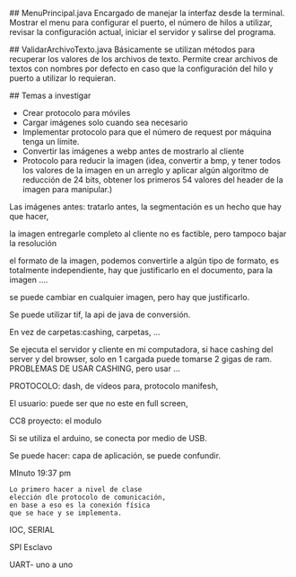 ## MenuPrincipal.java
Encargado de manejar la interfaz desde la terminal. Mostrar el menu
para configurar el puerto, el número de hilos a utilizar, revisar la configuración actual, iniciar el servidor y salirse del programa.

## ValidarArchivoTexto.java
Básicamente se utilizan métodos para recuperar los valores de los archivos de texto. Permite crear archivos de textos con nombres por defecto en caso
que la configuración del hilo y puerto a utilizar lo requieran.

## Temas a investigar
- Crear protocolo para móviles
- Cargar imágenes solo cuando sea necesario
- Implementar protocolo para que el número de request por
máquina tenga un límite. 
- Convertir las imágenes a webp antes de mostrarlo al cliente
- Protocolo para reducir la imagen (idea, convertir a bmp, y tener todos los valores de la imagen en un arreglo y aplicar algún algoritmo de reducción de 24 bits, obtener los primeros 54 valores del header de la imagen para manipular.)


Las imágenes antes: tratarlo antes, la segmentación es un hecho que hay que hacer, 


la imagen entregarle completo al cliente
no es factible,
pero tampoco bajar la resolución


el formato de la imagen, podemos convertirle
a algún tipo de formato, es totalmente independiente, hay que justificarlo en el documento, para la imagen ....


se puede cambiar en cualquier imagen, pero hay que justificarlo.

Se puede utilizar tif, la api de java de conversión.

En vez de carpetas:cashing,
carpetas, ...

Se ejecuta el servidor y cliente en mi computadora, si hace cashing del server y del browser, solo en 1 cargada puede tomarse 2 gigas de ram. PROBLEMAS DE USAR CASHING, pero
usar ...



PROTOCOLO: dash, de vídeos para, protocolo manifesh, 


El usuario: puede ser que no este en full
screen,

CC8 proyecto:
el modulo


Si se utiliza el arduino,
se conecta por medio de USB.

Se puede hacer:
capa de aplicación,
se puede confundir.

MInuto 19:37 pm




    Lo primero hacer a nivel de clase
    elección dle protocolo de comunicación,
    en base a eso es la conexión física
    que se hace y se implementa.

IOC, SERIAL

SPI Esclavo

UART- uno a uno 




